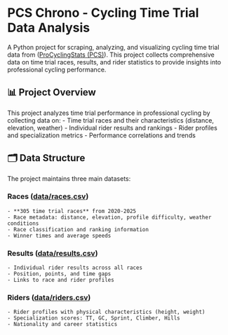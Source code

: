 # PCS Chrono - Cycling Time Trial Data Analysis

A Python project for scraping, analyzing, and visualizing cycling time trial data from ([ProCyclingStats (PCS)](https://www.procyclingstats.com)). This project collects comprehensive data on time trial races, results, and rider statistics to provide insights into professional cycling performance.

## 📊 Project Overview

This project analyzes time trial performance in professional cycling by collecting data on:
    - Time trial races and their characteristics (distance, elevation, weather)
    - Individual rider results and rankings
    - Rider profiles and specialization metrics
    - Performance correlations and trends

## 🗂️ Data Structure

The project maintains three main datasets:

### Races ([data/races.csv](data/races.csv))

    - **305 time trial races** from 2020-2025
    - Race metadata: distance, elevation, profile difficulty, weather conditions
    - Race classification and ranking information
    - Winner times and average speeds

### Results ([data/results.csv](data/results.csv))

    - Individual rider results across all races
    - Position, points, and time gaps
    - Links to race and rider profiles

### Riders ([data/riders.csv](data/riders.csv))

    - Rider profiles with physical characteristics (height, weight)
    - Specialization scores: TT, GC, Sprint, Climber, Hills
    - Nationality and career statistics
